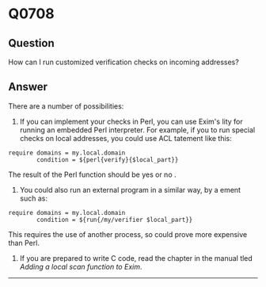 Q0708
=====

Question
--------

How can I run customized verification checks on incoming addresses?

Answer
------

There are a number of possibilities:

1.  If you can implement your checks in Perl, you can use Exim's lity
    for running an embedded Perl interpreter. For example, if you to run
    special checks on local addresses, you could use ACL tatement like
    this:

<!-- -->

    require domains = my.local.domain
            condition = ${perl{verify}{$local_part}}

The result of the Perl function should be  yes or  no .

1.  You could also run an external program in a similar way, by a ement
    such as:

<!-- -->

    require domains = my.local.domain
            condition = ${run{/my/verifier $local_part}}

This requires the use of another process, so could prove more expensive
than Perl.

1.  If you are prepared to write C code, read the chapter in the manual
    tled *Adding a local scan function to Exim*.

* * * * *
